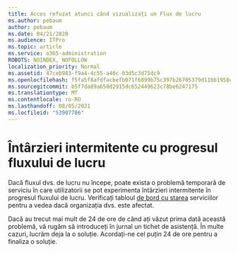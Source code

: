 ```yaml
---
title: Acces refuzat atunci când vizualizați un Flux de lucru
ms.author: pebaum
author: pebaum
ms.date: 04/21/2020
ms.audience: ITPro
ms.topic: article
ms.service: o365-administration
ROBOTS: NOINDEX, NOFOLLOW
localization_priority: Normal
ms.assetid: 47ceb983-f9a4-4c55-a40c-03d5c3d75dc9
ms.openlocfilehash: f5fa5f8afdfacbefb071f6899b75c397b26705379d11bb1958c3d7f7be499b1f
ms.sourcegitcommit: b5f7da89a650d2915dc652449623c78be6247175
ms.translationtype: MT
ms.contentlocale: ro-RO
ms.lasthandoff: 08/05/2021
ms.locfileid: "53907786"
---
```

# <a name="intermittent-delays-with-workflow-progress"></a>Întârzieri intermitente cu progresul fluxului de lucru

Dacă fluxul dvs. de lucru nu începe, poate exista o problemă temporară de serviciu în care utilizatorii se pot experimenta întârzieri intermitente în progresul fluxului de lucru. Verificați tabloul [de bord cu starea](https://admin.microsoft.com/AdminPortal/Home#/servicehealth) serviciilor pentru a vedea dacă organizația dvs. este afectat. 

Dacă au trecut mai mult de 24 de ore de când ați văzut prima dată această problemă, vă rugăm să introduceți în jurnal un tichet de asistență. În multe cazuri, lucrăm deja la o soluție. Acordați-ne cel puțin 24 de ore pentru a finaliza o soluție.


  

